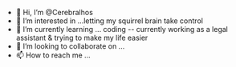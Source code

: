 - 👋 Hi, I’m @Cerebralhos
- 👀 I’m interested in ...letting my squirrel brain take control
- 🌱 I’m currently learning ... coding -- currently working as a legal assistant & trying to make my life easier
- 💞️ I’m looking to collaborate on ...
- 📫 How to reach me ...

<!---
Cerebralhos/Cerebralhos is a ✨ special ✨ repository because its `README.md` (this file) appears on your GitHub profile.
You can click the Preview link to take a look at your changes.
--->
